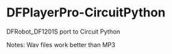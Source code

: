 # DFPlayerPro-CircuitPython
DFRobot_DF1201S port to Circuit Python

Notes: 
  Wav files work better than MP3
